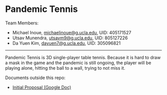 # Pandemic Tennis

Team Members:
* Michael Inoue, michaelinoue@g.ucla.edu, UID: 405171527 
* Utsav Munendra, utsavm9@g.ucla.edu, UID: 805127226
* Da Yuen Kim, dayuen7@g.ucla.edu, UID: 305096821

---

Pandemic Tennis is 3D single-player table tennis. Because it is hard to draw a mask in the game and the pandemic is still ongoing, the player will be playing alone, hitting the ball to a wall, trying to not miss it. 

Documents outside this repo:
* [Initial Proposal (Google Doc)](https://docs.google.com/document/d/11gYp_Cpch9pHaLROfFWWhyT-0MKKXDhjeYqwi35HxDw/edit?usp=sharing)